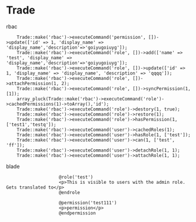 # Trade
rbac

        Trade::make('rbac')->executeCommand('permission', [])->update(['id' => 1, 'display_name' => 'display_name','description'=>'goiyugoiuyg']);
        Trade::make('rbac')->executeCommand('role', [])->add(['name' => 'test', 'display_name' => 'display_name','description'=>'goiyugoiuyg']);
        Trade::make('rbac')->executeCommand('role', [])->update(['id' => 1, 'display_name' => 'display_name', 'description' => 'qqqq']);
        Trade::make('rbac')->executeCommand('role', [])->attachPermission(1, 2);
        Trade::make('rbac')->executeCommand('role', [])->syncPermission(1, [1]);
        array_pluck(Trade::make('rbac')->executeCommand('role')->cachedPermissions(1)->toArray(),'id');
        Trade::make('rbac')->executeCommand('role')->destory(1, true);
        Trade::make('rbac')->executeCommand('role')->restore(1);
        Trade::make('rbac')->executeCommand('role')->hasPermission(1,['test1','testq']);
        Trade::make('rbac')->executeCommand('user')->cachedRoles(1);
        Trade::make('rbac')->executeCommand('user')->hasRole(1, ['test']);
        Trade::make('rbac')->executeCommand('user')->can(1, ['test', 'ff']);
        Trade::make('rbac')->executeCommand('user')->detachRole(1, 1);
        Trade::make('rbac')->executeCommand('user')->attachRole(1, 1);


blade


                        @role('test')
                        <p>This is visible to users with the admin role. Gets translated to</p>
                        @endrole

                        @permission('test111')
                        <p>permission</p>
                        @endpermission